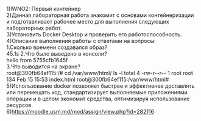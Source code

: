 1)IWNO2: Первый контейнер\
2)Данная лабораторная работа знакомит с основами контейнеризации и подготавливает рабочее место для выполнения следующих лабораторных работ.\
3)Установить Docker Desktop и проверить его работоспособность.\
4)Описание выполнения работы с ответами на вопросы:\
1.Сколько времени создавался образ?\
45.1s
2.Что было выведено в консоли?\
hello from 5755cfb1645f\
3.Что выводится на экране?\
root@300fb64ef115:/# cd /var/www/html/
ls -l
total 4
-rw-r--r-- 1 root root 134 Feb 15 15:53 index.html
root@300fb64ef115:/var/www/html#\
5)Использование docker позволяет быстрее и эффективнее доставлять или перемещать код, стандартизирует выполняемые приложениями операции и в целом экономит средства, оптимизируя использование ресурсов.\
6)https://moodle.usm.md/mod/assign/view.php?id=282116
